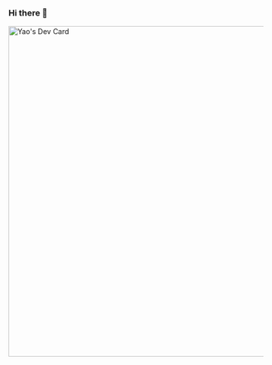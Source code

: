 ### Hi there 👋

<!--
**chenyao0910/chenyao0910** is a ✨ _special_ ✨ repository because its `README.md` (this file) appears on your GitHub profile.

Here are some ideas to get you started:

- 🔭 I’m currently working on ...
- 🌱 I’m currently learning ...
- 👯 I’m looking to collaborate on ...
- 🤔 I’m looking for help with ...
- 💬 Ask me about ...
- 📫 How to reach me: ...
- 😄 Pronouns: ...
- ⚡ Fun fact: ...
-->
<a href="https://app.daily.dev/yaochen"><img src="https://api.daily.dev/devcards/v2/NFfElf393RSj3XvRnTfMj.png?type=wide&r=sth" width="652" alt="Yao's Dev Card"/></a>
